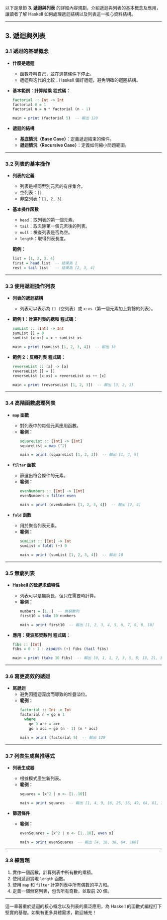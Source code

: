 以下是章節 **3. 遞迴與列表** 的詳細內容規劃，介紹遞迴與列表的基本概念及應用，讓讀者了解 Haskell 如何處理遞迴結構以及列表這一核心資料結構。

---

## **3. 遞迴與列表**

### **3.1 遞迴的基礎概念**
- **什麼是遞迴**
  - 函數呼叫自己，並在適當條件下停止。
  - 遞迴與迭代的比較：Haskell 偏好遞迴，避免明確的迴圈結構。

- **基本範例：計算階乘**
  **程式碼：**
  ```haskell
  factorial :: Int -> Int
  factorial 0 = 1
  factorial n = n * factorial (n - 1)

  main = print (factorial 5)  -- 輸出 120
  ```

- **遞迴的結構**
  - **基底情況（Base Case）**：定義遞迴結束的條件。
  - **遞迴情況（Recursive Case）**：定義如何縮小問題範圍。

---

### **3.2 列表的基本操作**
- **列表的定義**
  - 列表是相同型別元素的有序集合。
  - 空列表：`[]`
  - 非空列表：`[1, 2, 3]`

- **基本操作函數**
  - `head`：取列表的第一個元素。
  - `tail`：取去除第一個元素後的列表。
  - `null`：檢查列表是否為空。
  - `length`：取得列表長度。

  **範例：**
  ```haskell
  list = [1, 2, 3, 4]
  first = head list  -- 結果為 1
  rest = tail list   -- 結果為 [2, 3, 4]
  ```

---

### **3.3 使用遞迴操作列表**
- **列表的遞迴結構**
  - 列表可以表示為 `[]`（空列表）或 `x:xs`（第一個元素加上剩餘的列表）。

- **範例 1：計算列表的總和**
  **程式碼：**
  ```haskell
  sumList :: [Int] -> Int
  sumList [] = 0
  sumList (x:xs) = x + sumList xs

  main = print (sumList [1, 2, 3, 4])  -- 輸出 10
  ```

- **範例 2：反轉列表**
  **程式碼：**
  ```haskell
  reverseList :: [a] -> [a]
  reverseList [] = []
  reverseList (x:xs) = reverseList xs ++ [x]

  main = print (reverseList [1, 2, 3])  -- 輸出 [3, 2, 1]
  ```

---

### **3.4 高階函數處理列表**
- **`map` 函數**
  - 對列表中的每個元素應用函數。
  - **範例：**
    ```haskell
    squareList :: [Int] -> [Int]
    squareList = map (^2)

    main = print (squareList [1, 2, 3])  -- 輸出 [1, 4, 9]
    ```

- **`filter` 函數**
  - 篩選出符合條件的元素。
  - **範例：**
    ```haskell
    evenNumbers :: [Int] -> [Int]
    evenNumbers = filter even

    main = print (evenNumbers [1, 2, 3, 4])  -- 輸出 [2, 4]
    ```

- **`fold` 函數**
  - 用於聚合列表元素。
  - **範例：**
    ```haskell
    sumList :: [Int] -> Int
    sumList = foldl (+) 0

    main = print (sumList [1, 2, 3, 4])  -- 輸出 10
    ```

---

### **3.5 無窮列表**
- **Haskell 的延遲求值特性**
  - 列表可以是無窮長，但只在需要時計算。
  - **範例：**
    ```haskell
    numbers = [1..]  -- 無窮數列
    first10 = take 10 numbers

    main = print first10  -- 輸出 [1, 2, 3, 4, 5, 6, 7, 8, 9, 10]
    ```

- **應用：斐波那契數列**
  **程式碼：**
  ```haskell
  fibs :: [Int]
  fibs = 0 : 1 : zipWith (+) fibs (tail fibs)

  main = print (take 10 fibs)  -- 輸出 [0, 1, 1, 2, 3, 5, 8, 13, 21, 34]
  ```

---

### **3.6 寫更高效的遞迴**
- **尾遞迴**
  - 避免因遞迴深度而導致的堆疊溢位。
  - **範例：**
    ```haskell
    factorial :: Int -> Int
    factorial n = go n 1
      where
        go 0 acc = acc
        go n acc = go (n - 1) (n * acc)

    main = print (factorial 5)  -- 輸出 120
    ```

---

### **3.7 列表生成與推導式**
- **列表生成器**
  - 根據模式產生新列表。
  - **範例：**
    ```haskell
    squares = [x^2 | x <- [1..10]]

    main = print squares  -- 輸出 [1, 4, 9, 16, 25, 36, 49, 64, 81, 100]
    ```

- **篩選條件**
  - **範例：**
    ```haskell
    evenSquares = [x^2 | x <- [1..10], even x]

    main = print evenSquares  -- 輸出 [4, 16, 36, 64, 100]
    ```

---

### **3.8 練習題**
1. 實作一個函數，計算列表中所有數的乘積。
2. 使用遞迴實現 `length` 函數。
3. 使用 `map` 和 `filter` 計算列表中所有偶數的平方和。
4. 定義一個無窮列表，包含所有奇數，並取前 20 個。

---

這一章著重於遞迴的核心概念以及列表的廣泛應用，為 Haskell 的函數式編程打下堅實的基礎。如果有更多具體需求，歡迎補充！